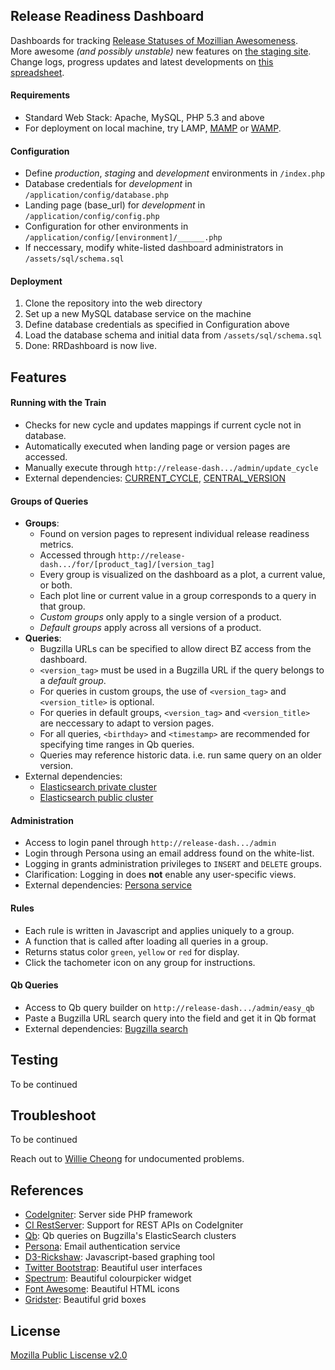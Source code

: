 ## Release Readiness Dashboard
Dashboards for tracking [Release Statuses of Mozillian Awesomeness](https://release-dash.paas.allizom.org).<br>
More awesome *(and possibly unstable)* new features on [the staging site](http://release-dash.williecheong.com).<br>
Change logs, progress updates and latest developments on [this spreadsheet](https://docs.google.com/spreadsheet/ccc?key=0ApNDjYXWm5JndDFwLWVlM1BPR3dBdjE1ZVdfWlBwR1E&usp=sharing).

#### Requirements
- Standard Web Stack: Apache, MySQL, PHP 5.3 and above
- For deployment on local machine, try LAMP, [MAMP](http://www.mamp.info/en/downloads/) or [WAMP](http://www.wampserver.com/en/). 

#### Configuration
- Define *production*, *staging* and *development* environments in `/index.php`
- Database credentials for *development* in `/application/config/database.php`
- Landing page (base_url) for *development* in `/application/config/config.php`
- Configuration for other environments in `/application/config/[environment]/______.php`
- If neccessary, modify white-listed dashboard administrators in `/assets/sql/schema.sql`

#### Deployment
1. Clone the repository into the web directory
2. Set up a new MySQL database service on the machine
3. Define database credentials as specified in Configuration above
4. Load the database schema and initial data from `/assets/sql/schema.sql`
5. Done: RRDashboard is now live.


## Features
#### Running with the Train
- Checks for new cycle and updates mappings if current cycle not in database.
- Automatically executed when landing page or version pages are accessed.
- Manually execute through `http://release-dash.../admin/update_cycle`
- External dependencies: [CURRENT_CYCLE](https://wiki.mozilla.org/Template:CURRENT_CYCLE), [CENTRAL_VERSION](https://wiki.mozilla.org/Template:CENTRAL_VERSION)

#### Groups of Queries
- **Groups**:
    - Found on version pages to represent individual release readiness metrics.
    - Accessed through `http://release-dash.../for/[product_tag]/[version_tag]`
    - Every group is visualized on the dashboard as a plot, a current value, or both.
    - Each plot line or current value in a group corresponds to a query in that group.
    - *Custom groups* only apply to a single version of a product.
    - *Default groups* apply across all versions of a product.     
- **Queries**:
    - Bugzilla URLs can be specified to allow direct BZ access from the dashboard. 
    - `<version_tag>` must be used in a Bugzilla URL if the query belongs to a *default group*.
    - For queries in custom groups, the use of `<version_tag>` and `<version_title>` is optional.
    - For queries in default groups, `<version_tag>` and `<version_title>` are neccessary to adapt to version pages.
    - For all queries, `<birthday>` and `<timestamp>` are recommended for specifying time ranges in Qb queries. 
    - Queries may reference historic data. i.e. run same query on an older version.
- External dependencies: 
    - [Elasticsearch private cluster](https://github.com/klahnakoski/qb)
    - [Elasticsearch public cluster](https://github.com/klahnakoski/qb)

#### Administration
- Access to login panel through `http://release-dash.../admin`
- Login through Persona using an email address found on the white-list.
- Logging in grants administration privileges to `INSERT` and `DELETE` groups.
- Clarification: Logging in does **not** enable any user-specific views. 
- External dependencies: [Persona service](https://developer.mozilla.org/en-US/Persona)

#### Rules
- Each rule is written in Javascript and applies uniquely to a group.
- A function that is called after loading all queries in a group.
- Returns status color `green`, `yellow` or `red` for display.
- Click the tachometer icon on any group for instructions.

#### Qb Queries
- Access to Qb query builder on `http://release-dash.../admin/easy_qb`
- Paste a Bugzilla URL search query into the field and get it in Qb format
- External dependencies: [Bugzilla search](https://bugzilla.mozilla.org/query.cgi)


## Testing
To be continued


## Troubleshoot
To be continued<br>

Reach out to [Willie Cheong](http://williecheong.com) for undocumented problems.


## References
- [CodeIgniter](http://ellislab.com/codeigniter): Server side PHP framework
- [CI RestServer](https://github.com/philsturgeon/codeigniter-restserver): Support for REST APIs on CodeIgniter
- [Qb](https://github.com/klahnakoski/qb): Qb queries on Bugzilla's ElasticSearch clusters
- [Persona](https://developer.mozilla.org/en-US/Persona): Email authentication service
- [D3-Rickshaw](http://code.shutterstock.com/rickshaw/): Javascript-based graphing tool
- [Twitter Bootstrap](http://getbootstrap.com/getting-started/): Beautiful user interfaces
- [Spectrum](http://bgrins.github.io/spectrum/): Beautiful colourpicker widget
- [Font Awesome](http://fontawesome.io/): Beautiful HTML icons
- [Gridster](http://gridster.net/): Beautiful grid boxes


## License
[Mozilla Public Liscense v2.0](LICENSE)
